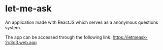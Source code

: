 # let-me-ask
An application made with ReactJS which serves as a anonymous questions system.

The app can be accessed through the following link: https://letmeask-2c3c3.web.app